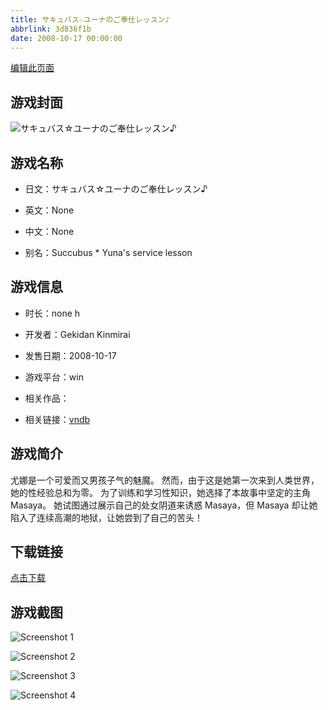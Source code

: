 ```yaml
---
title: サキュバス☆ユーナのご奉仕レッスン♪
abbrlink: 3d836f1b
date: 2008-10-17 00:00:00
---
```

[编辑此页面](https://github.com/ACG-3/ADV3-source/blob/main/source/_posts/%E3%82%B5%E3%82%AD%E3%83%A5%E3%83%90%E3%82%B9%E2%98%86%E3%83%A6%E3%83%BC%E3%83%8A%E3%81%AE%E3%81%94%E5%A5%89%E4%BB%95%E3%83%AC%E3%83%83%E3%82%B9%E3%83%B3%E2%99%AA.md)

## 游戏封面

![サキュバス☆ユーナのご奉仕レッスン♪](https://pan.timero.xyz/d/onedrive/img_lib_001/%E3%82%B5%E3%82%AD%E3%83%A5%E3%83%90%E3%82%B9%E2%98%86%E3%83%A6%E3%83%BC%E3%83%8A%E3%81%AE%E3%81%94%E5%A5%89%E4%BB%95%E3%83%AC%E3%83%83%E3%82%B9%E3%83%B3%E2%99%AA_cover.avif)


## 游戏名称

- 日文：サキュバス☆ユーナのご奉仕レッスン♪
- 英文：None
- 中文：None

- 别名：Succubus * Yuna's service lesson


## 游戏信息

- 时长：none h
- 开发者：Gekidan Kinmirai
- 发售日期：2008-10-17
- 游戏平台：win
- 相关作品：

- 相关链接：[vndb](https://vndb.org/v4072)


## 游戏简介

尤娜是一个可爱而又男孩子气的魅魔。
然而，由于这是她第一次来到人类世界，她的性经验总和为零。
为了训练和学习性知识，她选择了本故事中坚定的主角 Masaya。
她试图通过展示自己的处女阴道来诱惑 Masaya，但 Masaya 却让她陷入了连续高潮的地狱，让她尝到了自己的苦头！




## 下载链接

[点击下载](https://pan.timero.xyz/onedrive/adv_lib_001/%E3%82%B5%E3%82%AD%E3%83%A5%E3%83%90%E3%82%B9%E2%98%86%E3%83%A6%E3%83%BC%E3%83%8A%E3%81%AE%E3%81%94%E5%A5%89%E4%BB%95%E3%83%AC%E3%83%83%E3%82%B9%E3%83%B3%E2%99%AA)


## 游戏截图


![Screenshot 1](https://pan.timero.xyz/d/onedrive/img_lib_001/%E3%82%B5%E3%82%AD%E3%83%A5%E3%83%90%E3%82%B9%E2%98%86%E3%83%A6%E3%83%BC%E3%83%8A%E3%81%AE%E3%81%94%E5%A5%89%E4%BB%95%E3%83%AC%E3%83%83%E3%82%B9%E3%83%B3%E2%99%AA_Screenshot_1.avif)

![Screenshot 2](https://pan.timero.xyz/d/onedrive/img_lib_001/%E3%82%B5%E3%82%AD%E3%83%A5%E3%83%90%E3%82%B9%E2%98%86%E3%83%A6%E3%83%BC%E3%83%8A%E3%81%AE%E3%81%94%E5%A5%89%E4%BB%95%E3%83%AC%E3%83%83%E3%82%B9%E3%83%B3%E2%99%AA_Screenshot_2.avif)

![Screenshot 3](https://pan.timero.xyz/d/onedrive/img_lib_001/%E3%82%B5%E3%82%AD%E3%83%A5%E3%83%90%E3%82%B9%E2%98%86%E3%83%A6%E3%83%BC%E3%83%8A%E3%81%AE%E3%81%94%E5%A5%89%E4%BB%95%E3%83%AC%E3%83%83%E3%82%B9%E3%83%B3%E2%99%AA_Screenshot_3.avif)

![Screenshot 4](https://pan.timero.xyz/d/onedrive/img_lib_001/%E3%82%B5%E3%82%AD%E3%83%A5%E3%83%90%E3%82%B9%E2%98%86%E3%83%A6%E3%83%BC%E3%83%8A%E3%81%AE%E3%81%94%E5%A5%89%E4%BB%95%E3%83%AC%E3%83%83%E3%82%B9%E3%83%B3%E2%99%AA_Screenshot_4.avif)

